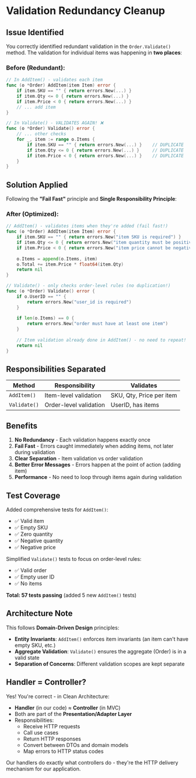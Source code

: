 # Validation Redundancy Cleanup

## Issue Identified

You correctly identified redundant validation in the `Order.Validate()` method. The validation for individual items was happening in **two places**:

### Before (Redundant):
```go
// In AddItem() - validates each item
func (o *Order) AddItem(item Item) error {
    if item.SKU == "" { return errors.New(...) }
    if item.Qty <= 0 { return errors.New(...) }
    if item.Price < 0 { return errors.New(...) }
    // ... add item
}

// In Validate() - VALIDATES AGAIN! ❌
func (o *Order) Validate() error {
    // ... other checks
    for _, item := range o.Items {
        if item.SKU == "" { return errors.New(...) }    // DUPLICATE
        if item.Qty <= 0 { return errors.New(...) }     // DUPLICATE
        if item.Price < 0 { return errors.New(...) }    // DUPLICATE
    }
}
```

## Solution Applied

Following the **"Fail Fast"** principle and **Single Responsibility Principle**:

### After (Optimized):
```go
// AddItem() - validates items when they're added (fail fast!)
func (o *Order) AddItem(item Item) error {
    if item.SKU == "" { return errors.New("item SKU is required") }
    if item.Qty <= 0 { return errors.New("item quantity must be positive") }
    if item.Price < 0 { return errors.New("item price cannot be negative") }
    
    o.Items = append(o.Items, item)
    o.Total += item.Price * float64(item.Qty)
    return nil
}

// Validate() - only checks order-level rules (no duplication!)
func (o *Order) Validate() error {
    if o.UserID == "" {
        return errors.New("user_id is required")
    }
    
    if len(o.Items) == 0 {
        return errors.New("order must have at least one item")
    }
    
    // Item validation already done in AddItem() - no need to repeat!
    return nil
}
```

## Responsibilities Separated

| Method | Responsibility | Validates |
|--------|---------------|-----------|
| `AddItem()` | Item-level validation | SKU, Qty, Price per item |
| `Validate()` | Order-level validation | UserID, has items |

## Benefits

1. **No Redundancy** - Each validation happens exactly once
2. **Fail Fast** - Errors caught immediately when adding items, not later during validation
3. **Clear Separation** - Item validation vs order validation
4. **Better Error Messages** - Errors happen at the point of action (adding item)
5. **Performance** - No need to loop through items again during validation

## Test Coverage

Added comprehensive tests for `AddItem()`:
- ✅ Valid item
- ✅ Empty SKU
- ✅ Zero quantity
- ✅ Negative quantity
- ✅ Negative price

Simplified `Validate()` tests to focus on order-level rules:
- ✅ Valid order
- ✅ Empty user ID
- ✅ No items

**Total: 57 tests passing** (added 5 new `AddItem()` tests)

## Architecture Note

This follows **Domain-Driven Design** principles:
- **Entity Invariants**: `AddItem()` enforces item invariants (an item can't have empty SKU, etc.)
- **Aggregate Validation**: `Validate()` ensures the aggregate (Order) is in a valid state
- **Separation of Concerns**: Different validation scopes are kept separate

## Handler = Controller?

Yes! You're correct - in Clean Architecture:
- **Handler** (in our code) ≈ **Controller** (in MVC)
- Both are part of the **Presentation/Adapter Layer**
- Responsibilities:
  - Receive HTTP requests
  - Call use cases
  - Return HTTP responses
  - Convert between DTOs and domain models
  - Map errors to HTTP status codes

Our handlers do exactly what controllers do - they're the HTTP delivery mechanism for our application.
